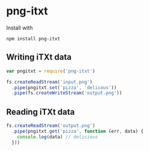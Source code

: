 # png-itxt

Install with
```
npm install png-itxt
```

## Writing iTXt data

```js
var pngitxt = require('png-itxt')

fs.createReadStream('input.png')
  .pipe(pngitxt.set('pizza', 'delicous'))
  .pipe(fs.createWriteStream('output.png'))
```

## Reading iTXt data
```js
fs.createReadStream('output.png')
  .pipe(pngitxt.get('pizza', function (err, data) {
    console.log(data) // delicious
  }))
```